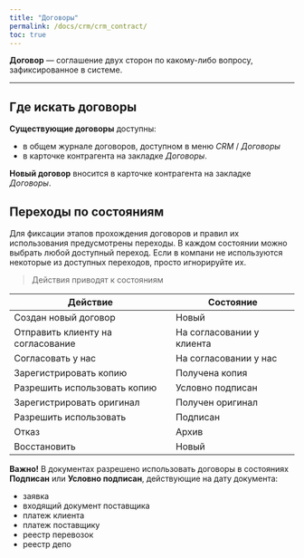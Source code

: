 ```yaml
---
title: "Договоры"
permalink: /docs/crm/crm_contract/
toc: true
---
```


**Договор** — соглашение двух сторон по какому-либо вопросу, зафиксированное в системе.


---

## Где искать договоры

**Существующие договоры** доступны:
-   в общем журнале договоров, доступном в меню *CRM* / *Договоры*
-   в карточке контрагента на закладке *Договоры*.

**Новый договор** вносится в карточке контрагента на закладке *Договоры*.

## Переходы по состояниям

Для фиксации этапов прохождения договоров и правил их использования предусмотрены переходы.
В каждом состоянии можно выбрать любой доступный переход.
Если в компани не используются некоторые из доступных переходов, просто игнорируйте их.

> Действия приводят к состояниям

| Действие                          | Состояние                  |
| --------                          | ------                     |
| Создан новый договор              | Новый                      |
| Отправить клиенту на согласование | На согласовании у клиента  |
| Согласовать у нас                 | На согласовании у нас      |
| Зарегистрировать копию            | Получена копия             |
| Разрешить использовать копию      | Условно подписан           |
| Зарегистрировать оригинал         | Получен оригинал           |
| Разрешить использовать            | Подписан                   |
| Отказ                             | Архив                      |
| Восстановить                      | Новый                      |

**Важно!**
В документах разрешено использовать договоры в состояниях **Подписан** или **Условно подписан**, действующие на дату документа:
-   заявка
-   входящий документ поставщика
-   платеж клиента
-   платеж поставщику
-   реестр перевозок
-   реестр депо
